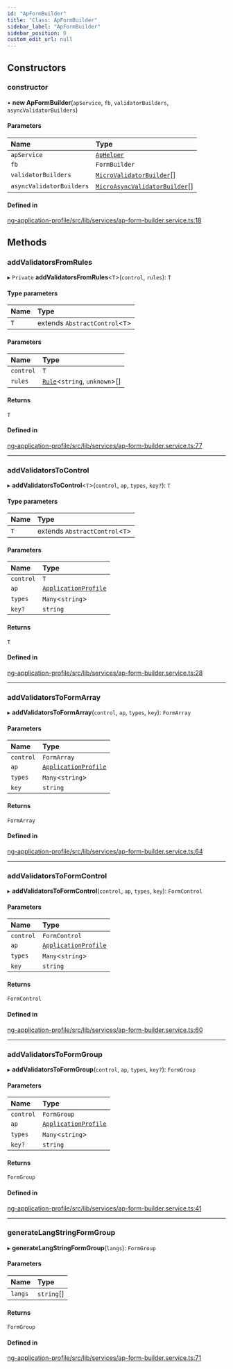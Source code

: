 ```yaml
---
id: "ApFormBuilder"
title: "Class: ApFormBuilder"
sidebar_label: "ApFormBuilder"
sidebar_position: 0
custom_edit_url: null
---
```


## Constructors

### constructor

• **new ApFormBuilder**(`apService`, `fb`, `validatorBuilders`, `asyncValidatorBuilders`)

#### Parameters

| Name | Type |
| :------ | :------ |
| `apService` | [`ApHelper`](ApHelper) |
| `fb` | `FormBuilder` |
| `validatorBuilders` | [`MicroValidatorBuilder`](MicroValidatorBuilder)[] |
| `asyncValidatorBuilders` | [`MicroAsyncValidatorBuilder`](MicroAsyncValidatorBuilder)[] |

#### Defined in

[ng-application-profile/src/lib/services/ap-form-builder.service.ts:18](https://github.com/cognizone/ng-cognizone/blob/861cbad/libs/ng-application-profile/src/lib/services/ap-form-builder.service.ts#L18)

## Methods

### addValidatorsFromRules

▸ `Private` **addValidatorsFromRules**<`T`\>(`control`, `rules`): `T`

#### Type parameters

| Name | Type |
| :------ | :------ |
| `T` | extends `AbstractControl`<`T`\> |

#### Parameters

| Name | Type |
| :------ | :------ |
| `control` | `T` |
| `rules` | [`Rule`](../modules#rule)<`string`, `unknown`\>[] |

#### Returns

`T`

#### Defined in

[ng-application-profile/src/lib/services/ap-form-builder.service.ts:77](https://github.com/cognizone/ng-cognizone/blob/861cbad/libs/ng-application-profile/src/lib/services/ap-form-builder.service.ts#L77)

___

### addValidatorsToControl

▸ **addValidatorsToControl**<`T`\>(`control`, `ap`, `types`, `key?`): `T`

#### Type parameters

| Name | Type |
| :------ | :------ |
| `T` | extends `AbstractControl`<`T`\> |

#### Parameters

| Name | Type |
| :------ | :------ |
| `control` | `T` |
| `ap` | [`ApplicationProfile`](../modules#applicationprofile) |
| `types` | `Many`<`string`\> |
| `key?` | `string` |

#### Returns

`T`

#### Defined in

[ng-application-profile/src/lib/services/ap-form-builder.service.ts:28](https://github.com/cognizone/ng-cognizone/blob/861cbad/libs/ng-application-profile/src/lib/services/ap-form-builder.service.ts#L28)

___

### addValidatorsToFormArray

▸ **addValidatorsToFormArray**(`control`, `ap`, `types`, `key`): `FormArray`

#### Parameters

| Name | Type |
| :------ | :------ |
| `control` | `FormArray` |
| `ap` | [`ApplicationProfile`](../modules#applicationprofile) |
| `types` | `Many`<`string`\> |
| `key` | `string` |

#### Returns

`FormArray`

#### Defined in

[ng-application-profile/src/lib/services/ap-form-builder.service.ts:64](https://github.com/cognizone/ng-cognizone/blob/861cbad/libs/ng-application-profile/src/lib/services/ap-form-builder.service.ts#L64)

___

### addValidatorsToFormControl

▸ **addValidatorsToFormControl**(`control`, `ap`, `types`, `key`): `FormControl`

#### Parameters

| Name | Type |
| :------ | :------ |
| `control` | `FormControl` |
| `ap` | [`ApplicationProfile`](../modules#applicationprofile) |
| `types` | `Many`<`string`\> |
| `key` | `string` |

#### Returns

`FormControl`

#### Defined in

[ng-application-profile/src/lib/services/ap-form-builder.service.ts:60](https://github.com/cognizone/ng-cognizone/blob/861cbad/libs/ng-application-profile/src/lib/services/ap-form-builder.service.ts#L60)

___

### addValidatorsToFormGroup

▸ **addValidatorsToFormGroup**(`control`, `ap`, `types`, `key?`): `FormGroup`

#### Parameters

| Name | Type |
| :------ | :------ |
| `control` | `FormGroup` |
| `ap` | [`ApplicationProfile`](../modules#applicationprofile) |
| `types` | `Many`<`string`\> |
| `key?` | `string` |

#### Returns

`FormGroup`

#### Defined in

[ng-application-profile/src/lib/services/ap-form-builder.service.ts:41](https://github.com/cognizone/ng-cognizone/blob/861cbad/libs/ng-application-profile/src/lib/services/ap-form-builder.service.ts#L41)

___

### generateLangStringFormGroup

▸ **generateLangStringFormGroup**(`langs`): `FormGroup`

#### Parameters

| Name | Type |
| :------ | :------ |
| `langs` | `string`[] |

#### Returns

`FormGroup`

#### Defined in

[ng-application-profile/src/lib/services/ap-form-builder.service.ts:71](https://github.com/cognizone/ng-cognizone/blob/861cbad/libs/ng-application-profile/src/lib/services/ap-form-builder.service.ts#L71)
